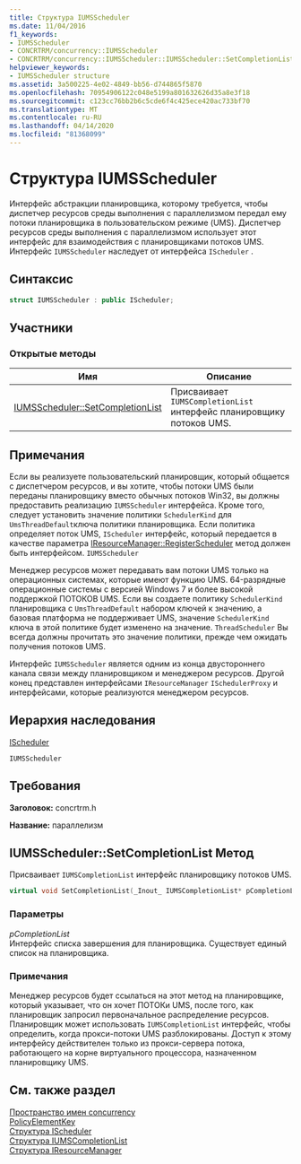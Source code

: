 ```yaml
---
title: Структура IUMSScheduler
ms.date: 11/04/2016
f1_keywords:
- IUMSScheduler
- CONCRTRM/concurrency::IUMSScheduler
- CONCRTRM/concurrency::IUMSScheduler::IUMSScheduler::SetCompletionList
helpviewer_keywords:
- IUMSScheduler structure
ms.assetid: 3a500225-4e02-4849-bb56-d744865f5870
ms.openlocfilehash: 70954906122c048e5199a801632626d35a8e3f18
ms.sourcegitcommit: c123cc76bb2b6c5cde6f4c425ece420ac733bf70
ms.translationtype: MT
ms.contentlocale: ru-RU
ms.lasthandoff: 04/14/2020
ms.locfileid: "81368099"
---
```

# <a name="iumsscheduler-structure"></a>Структура IUMSScheduler

Интерфейс абстракции планировщика, которому требуется, чтобы диспетчер ресурсов среды выполнения с параллелизмом передал ему потоки планировщика в пользовательском режиме (UMS). Диспетчер ресурсов среды выполнения с параллелизмом использует этот интерфейс для взаимодействия с планировщиками потоков UMS. Интерфейс `IUMSScheduler` наследует от интерфейса `IScheduler` .

## <a name="syntax"></a>Синтаксис

```cpp
struct IUMSScheduler : public IScheduler;
```

## <a name="members"></a>Участники

### <a name="public-methods"></a>Открытые методы

|Имя|Описание|
|----------|-----------------|
|[IUMSScheduler::SetCompletionList](#setcompletionlist)|Присваивает `IUMSCompletionList` интерфейс планировщику потоков UMS.|

## <a name="remarks"></a>Примечания

Если вы реализуете пользовательский планировщик, который общается с диспетчером ресурсов, и вы хотите, чтобы потоки UMS были переданы планировщику вместо обычных потоков Win32, вы должны предоставить реализацию `IUMSScheduler` интерфейса. Кроме того, следует установить значение политики `SchedulerKind` для `UmsThreadDefault`ключа политики планировщика. Если политика определяет поток UMS, `IScheduler` интерфейс, который передается в качестве параметра [IResourceManager::RegisterScheduler](iresourcemanager-structure.md#registerscheduler) метод должен быть интерфейсом. `IUMSScheduler`

Менеджер ресурсов может передавать вам потоки UMS только на операционных системах, которые имеют функцию UMS. 64-разрядные операционные системы с версией Windows 7 и более высокой поддержкой ПОТОКОВ UMS. Если вы создаете политику `SchedulerKind` планировщика с `UmsThreadDefault` набором ключей к значению, а базовая платформа не поддерживает UMS, значение `SchedulerKind` ключа в этой политике будет изменено на значение. `ThreadScheduler` Вы всегда должны прочитать это значение политики, прежде чем ожидать получения потоков UMS.

Интерфейс `IUMSScheduler` является одним из конца двустороннего канала связи между планировщиком и менеджером ресурсов. Другой конец представлен интерфейсами `IResourceManager` `ISchedulerProxy` и интерфейсами, которые реализуются менеджером ресурсов.

## <a name="inheritance-hierarchy"></a>Иерархия наследования

[IScheduler](ischeduler-structure.md)

`IUMSScheduler`

## <a name="requirements"></a>Требования

**Заголовок:** concrtrm.h

**Название:** параллелизм

## <a name="iumsschedulersetcompletionlist-method"></a><a name="setcompletionlist"></a>IUMSScheduler::SetCompletionList Метод

Присваивает `IUMSCompletionList` интерфейс планировщику потоков UMS.

```cpp
virtual void SetCompletionList(_Inout_ IUMSCompletionList* pCompletionList) = 0;
```

### <a name="parameters"></a>Параметры

*pCompletionList*<br/>
Интерфейс списка завершения для планировщика. Существует единый список на планировщика.

### <a name="remarks"></a>Примечания

Менеджер ресурсов будет ссылаться на этот метод на планировщике, который указывает, что он хочет ПОТОКи UMS, после того, как планировщик запросил первоначальное распределение ресурсов. Планировщик может использовать `IUMSCompletionList` интерфейс, чтобы определить, когда прокси-потоки UMS разблокированы. Доступ к этому интерфейсу действителен только из прокси-сервера потока, работающего на корне виртуального процессора, назначенном планировщику UMS.

## <a name="see-also"></a>См. также раздел

[Пространство имен concurrency](concurrency-namespace.md)<br/>
[PolicyElementKey](concurrency-namespace-enums.md)<br/>
[Структура IScheduler](ischeduler-structure.md)<br/>
[Структура IUMSCompletionList](iumscompletionlist-structure.md)<br/>
[Структура IResourceManager](iresourcemanager-structure.md)
